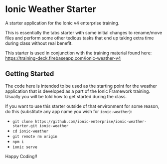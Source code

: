 # Ionic Weather Starter

A starter application for the Ionic v4 enterprise training.

This is essentially the tabs starter with some initial changes to rename/move files and perform some other tedious tasks that  end up taking extra time during class without real benefit.

This starter is used in conjunction with the training material found here: https://training-deck.firebaseapp.com/ionic-weather-v4

## Getting Started

The code here is intended to be used as the starting point for the weather application that is developed as a part of the Ionic Framework training. Usually you will be told how to get started during the class.

If you want to use this starter outside of that environment for some reason, do this (substitute any app name you wish for `ionic-weather`):

- `git clone https://github.com/ionic-enterprise/ionic-weather-starter.git ionic-weather`
- `cd ionic-weather`
- `git remote rm origin`
- `npm i`
- `ionic serve`

Happy Coding!!

